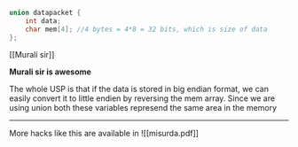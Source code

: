 ```c 
union datapacket {
	int data;
	char mem[4]; //4 bytes = 4*8 = 32 bits, which is size of data
};
```

[[Murali sir]]

**Murali sir is awesome**

The whole USP is that if the data is stored in big endian format, we can easily convert it to little endien by reversing the mem array.
Since we are using union both these variables represend the same area in the memory

---

More hacks like this are available in ![[misurda.pdf]]